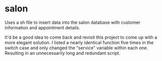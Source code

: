 # salon

Uses a sh file to insert data into the salon database with customer information and appointment details.

It'd be a good idea to come back and revisit this project to come up with a more elegant solution. I listed a nearly identical function five times in the switch case and only changed the "service" variable within each one. Resulting in an unnecessarily long and redundant script.

